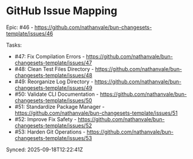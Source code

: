 # GitHub Issue Mapping

Epic: #46 - https://github.com/nathanvale/bun-changesets-template/issues/46

Tasks:

- #47: Fix Compilation Errors -
  https://github.com/nathanvale/bun-changesets-template/issues/47
- #48: Clean Test Files Directory -
  https://github.com/nathanvale/bun-changesets-template/issues/48
- #49: Reorganize Log Directory -
  https://github.com/nathanvale/bun-changesets-template/issues/49
- #50: Validate CLI Documentation -
  https://github.com/nathanvale/bun-changesets-template/issues/50
- #51: Standardize Package Manager -
  https://github.com/nathanvale/bun-changesets-template/issues/51
- #52: Improve Fix Safety -
  https://github.com/nathanvale/bun-changesets-template/issues/52
- #53: Harden Git Operations -
  https://github.com/nathanvale/bun-changesets-template/issues/53

Synced: 2025-09-18T12:22:41Z
